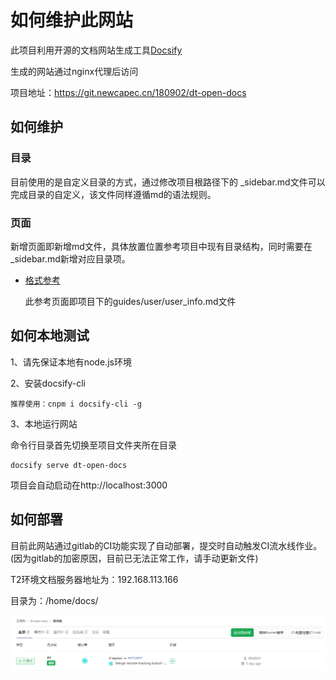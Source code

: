 # 如何维护此网站

此项目利用开源的文档网站生成工具[Docsify](https://docsify.js.org/)

生成的网站通过nginx代理后访问

项目地址：https://git.newcapec.cn/180902/dt-open-docs

## 如何维护

### 目录
目前使用的是自定义目录的方式，通过修改项目根路径下的 _sidebar.md文件可以完成目录的自定义，该文件同样遵循md的语法规则。

###  页面

新增页面即新增md文件，具体放置位置参考项目中现有目录结构，同时需要在_sidebar.md新增对应目录项。

* [格式参考](/guides/user/user_resource?id=获取用户基本信息)

  此参考页面即项目下的guides/user/user_info.md文件

## 如何本地测试
1、请先保证本地有node.js环境

2、安装docsify-cli

```
推荐使用：cnpm i docsify-cli -g
```

3、本地运行网站

命令行目录首先切换至项目文件夹所在目录

```
docsify serve dt-open-docs
```

项目会自动启动在http://localhost:3000


## 如何部署
目前此网站通过gitlab的CI功能实现了自动部署，提交时自动触发CI流水线作业。(因为gitlab的加密原因，目前已无法正常工作，请手动更新文件)

T2环境文档服务器地址为：192.168.113.166

目录为：/home/docs/

![CI流水线](_images/GitlabCI.png 'CI流水线')